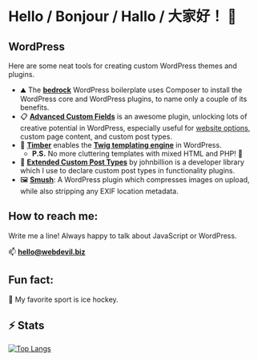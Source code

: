 # Hello / Bonjour / Hallo / 大家好！ 👋

## WordPress

Here are some neat tools for creating custom WordPress themes and plugins.

- ⛰️ The **[bedrock](https://roots.io/bedrock)** WordPress boilerplate uses Composer to install the WordPress core and WordPress plugins, to name only a couple of its benefits.
- 📋 **[Advanced Custom Fields](https://www.advancedcustomfields.com)** is an awesome plugin, unlocking lots of creative potential in WordPress, especially useful for [website options](https://www.advancedcustomfields.com/resources/options-page/), custom page content, and custom post types.
- 📐 **[Timber](https://www.upstatement.com/timber)** enables the **[Twig templating engine](https://twig.symfony.com/)** in WordPress.
  - **P.S.** No more cluttering templates with mixed HTML and PHP! 🤢
- 🚗 **[Extended Custom Post Types](https://github.com/johnbillion/extended-cpts)** by johnbillion is a developer library which I use to declare custom post types in functionality plugins.
- 🖼️ **[Smush](https://wordpress.org/plugins/wp-smushit/)**:  A WordPress plugin which compresses images on upload, while also stripping any EXIF location metadata.

## How to reach me:

Write me a line! Always happy to talk about JavaScript or WordPress.

📫  **hello@webdevil.biz**

## Fun fact:

🏒 My favorite sport is ice hockey.

## ⚡ Stats

[![Top Langs](https://github-readme-stats.vercel.app/api/top-langs/?username=hdevilbiss&count_private=true)](https://github.com/anuraghazra/github-readme-stats)
